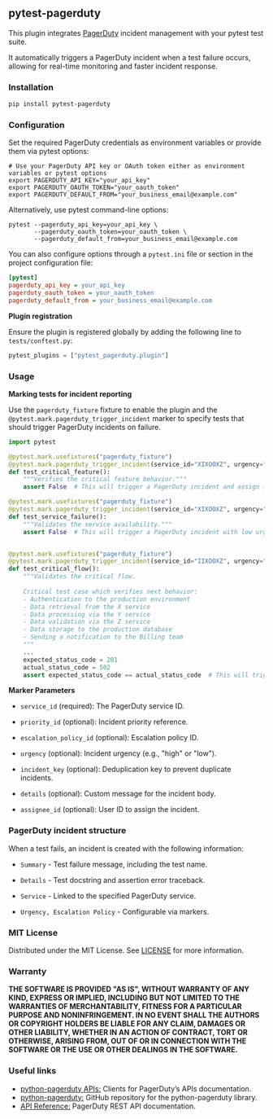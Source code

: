 ## pytest-pagerduty

This plugin integrates [PagerDuty](https://www.pagerduty.com/platform/incident-management/) incident management with your pytest test suite. 

It automatically triggers a PagerDuty incident when a test failure occurs, allowing for real-time monitoring and faster incident response.

### Installation

```bash
pip install pytest-pagerduty
```

### Configuration

Set the required PagerDuty credentials as environment variables or provide them via pytest options:

```commandline
# Use your PagerDuty API key or OAuth token either as environment variables or pytest options
export PAGERDUTY_API_KEY="your_api_key"
export PAGERDUTY_OAUTH_TOKEN="your_oauth_token"
export PAGERDUTY_DEFAULT_FROM="your_business_email@example.com"
```

Alternatively, use pytest command-line options:

```commandline
pytest --pagerduty_api_key=your_api_key \
       --pagerduty_oauth_token=your_oauth_token \
       --pagerduty_default_from=your_business_email@example.com
```

You can also configure options through a `pytest.ini` file or section in the project configuration file:

```ini
[pytest]
pagerduty_api_key = your_api_key
pagerduty_oauth_token = your_oauth_token
pagerduty_default_from = your_business_email@example.com
```

**Plugin registration**

Ensure the plugin is registered globally by adding the following line to `tests/conftest.py`:

```python
pytest_plugins = ["pytest_pagerduty.plugin"]
```

### Usage

**Marking tests for incident reporting**

Use the `pagerduty_fixture` fixture to enable the plugin and the
`@pytest.mark.pagerduty_trigger_incident` marker to specify tests that should trigger PagerDuty incidents on failure.

```python
import pytest

@pytest.mark.usefixtures("pagerduty_fixture")
@pytest.mark.pagerduty_trigger_incident(service_id="XIXOOXZ", urgency="high", assignee_id="SE169QA")
def test_critical_feature():
    """Verifies the critical feature behavior."""
    assert False  # This will trigger a PagerDuty incident and assign it to the specified user who will be responsible for resolving the incident

@pytest.mark.usefixtures("pagerduty_fixture")
@pytest.mark.pagerduty_trigger_incident(service_id="XIXOOXZ", urgency="low")
def test_service_failure():
    """Validates the service availability."""
    assert False  # This will trigger a PagerDuty incident with low urgency level


@pytest.mark.usefixtures("pagerduty_fixture")
@pytest.mark.pagerduty_trigger_incident(service_id="IIXOOXZ", urgency="high")
def test_critical_flow():
    """Validates the critical flow.
    
    Critical test case which verifies next behavior:
    - Authentication to the production environment
    - Data retrieval from the X service
    - Data processing via the Y service
    - Data validation via the Z service
    - Data storage to the production database
    - Sending a notification to the Billing team
    """
    ...
    expected_status_code = 201
    actual_status_code = 502
    assert expected_status_code == actual_status_code  # This will trigger a PagerDuty incident and docstring will be included in the incident details
```

**Marker Parameters**

- `service_id` (required): The PagerDuty service ID.

- `priority_id` (optional): Incident priority reference.

- `escalation_policy_id` (optional): Escalation policy ID.

- `urgency` (optional): Incident urgency (e.g., "high" or "low").

- `incident_key` (optional): Deduplication key to prevent duplicate incidents.

- `details` (optional): Custom message for the incident body.

- `assignee_id` (optional): User ID to assign the incident.


### PagerDuty incident structure

When a test fails, an incident is created with the following information:

- `Summary` - Test failure message, including the test name.

- `Details` - Test docstring and assertion error traceback.

- `Service` - Linked to the specified PagerDuty service.

- `Urgency, Escalation Policy` - Configurable via markers.


### MIT License

Distributed under the MIT License. See [LICENSE](LICENSE.md) for more information.

### Warranty

**THE SOFTWARE IS PROVIDED "AS IS", WITHOUT WARRANTY OF ANY KIND, EXPRESS OR IMPLIED, INCLUDING BUT NOT LIMITED TO THE WARRANTIES OF MERCHANTABILITY, FITNESS FOR A PARTICULAR PURPOSE AND NONINFRINGEMENT. IN NO EVENT SHALL THE AUTHORS OR COPYRIGHT HOLDERS BE LIABLE FOR ANY CLAIM, DAMAGES OR OTHER LIABILITY, WHETHER IN AN ACTION OF CONTRACT, TORT OR OTHERWISE, ARISING FROM, OUT OF OR IN CONNECTION WITH THE SOFTWARE OR THE USE OR OTHER DEALINGS IN THE SOFTWARE.**

### Useful links

- [python-pagerduty APIs:](https://pagerduty.github.io/python-pagerduty/) Clients for PagerDuty’s APIs documentation.
- [python-pagerduty:](https://github.com/PagerDuty/python-pagerduty) GitHub repository for the python-pagerduty library.
- [API Reference:](https://developer.pagerduty.com/docs/introduction) PagerDuty REST API documentation.